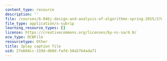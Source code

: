 ```yaml
---
content_type: resource
description: ''
file: /courses/6-046j-design-and-analysis-of-algorithms-spring-2015/27e604cc319ddb0dfafd50a57b4ada71_KqqOXndnvic.srt
file_type: application/x-subrip
learning_resource_types: []
license: https://creativecommons.org/licenses/by-nc-sa/4.0/
ocw_type: OCWFile
resourcetype: Other
title: 3play caption file
uid: 27e604cc-319d-db0d-fafd-50a57b4ada71
---
```

